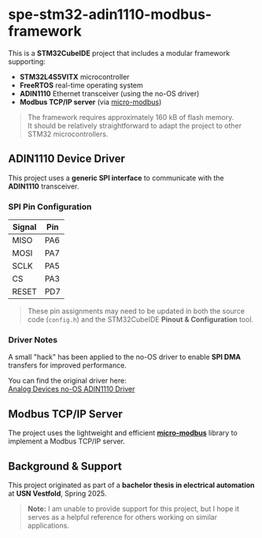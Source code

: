 # spe-stm32-adin1110-modbus-framework

This is a **STM32CubeIDE** project that includes a modular framework supporting:

- **STM32L4S5VITX** microcontroller  
- **FreeRTOS** real-time operating system  
- **ADIN1110** Ethernet transceiver (using the no-OS driver)  
- **Modbus TCP/IP server** (via [micro-modbus](https://github.com/landas/micro-modbus))

> The framework requires approximately 160 kB of flash memory.  
> It should be relatively straightforward to adapt the project to other STM32 microcontrollers.

## ADIN1110 Device Driver

This project uses a **generic SPI interface** to communicate with the **ADIN1110** transceiver.

### SPI Pin Configuration

| Signal | Pin |
|--------|-----|
| MISO   | PA6 |
| MOSI   | PA7 |
| SCLK   | PA5 |
| CS     | PA3 |
| RESET  | PD7 |

> These pin assignments may need to be updated in both the source code (`config.h`) and the STM32CubeIDE **Pinout & Configuration** tool.

### Driver Notes

A small "hack" has been applied to the no-OS driver to enable **SPI DMA** transfers for improved performance.

You can find the original driver here:  
[Analog Devices no-OS ADIN1110 Driver](https://github.com/analogdevicesinc/no-OS/tree/main/drivers/net/adin1110)

## Modbus TCP/IP Server

The project uses the lightweight and efficient **[micro-modbus](https://github.com/landas/micro-modbus)** library to implement a Modbus TCP/IP server.

## Background & Support

This project originated as part of a **bachelor thesis in electrical automation** at **USN Vestfold**, Spring 2025.

> **Note:** I am unable to provide support for this project, but I hope it serves as a helpful reference for others working on similar applications.
